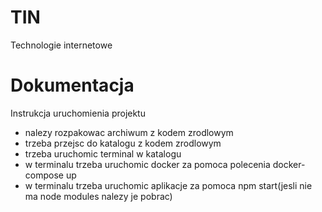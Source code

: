 # TIN
Technologie internetowe

# **Dokumentacja**

Instrukcja uruchomienia projektu

- nalezy rozpakowac archiwum z kodem zrodlowym
- trzeba przejsc do katalogu z kodem zrodlowym
- trzeba uruchomic terminal w katalogu
- w terminalu trzeba uruchomic docker za pomoca polecenia docker-compose up
- w terminalu trzeba uruchomic aplikacje za pomoca npm start(jesli nie ma node modules nalezy je pobrac)
